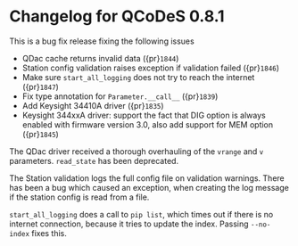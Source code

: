 # Changelog for QCoDeS 0.8.1

This is a bug fix release fixing the following issues

- QDac cache returns invalid data ({pr}`1844`)
- Station config validation raises exception if validation failed ({pr}`1846`)
- Make sure `start_all_logging` does not try to reach the internet ({pr}`1847`)
- Fix type annotation for `Parameter.__call__` ({pr}`1839`)
- Add Keysight 34410A driver ({pr}`1835`)
- Keysight 344xxA driver: support the fact that DIG option is always enabled
  with firmware version 3.0, also add support for MEM option ({pr}`1845`)

The QDac driver received a thorough overhauling of the `vrange` and `v` parameters. `read_state` has been deprecated.

The Station validation logs the full config file on validation warnings. There has been a bug which caused an exception,
when creating the log message if the station config is read from a file.

`start_all_logging` does a call to `pip list`, which times out if there is no internet connection, because it tries to
update the index. Passing `--no-index` fixes this.
